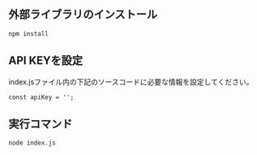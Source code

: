 ## 外部ライブラリのインストール
`npm install`

## API KEYを設定
index.jsファイル内の下記のソースコードに必要な情報を設定してください。

`
const apiKey = '';
`

## 実行コマンド
`node index.js`

